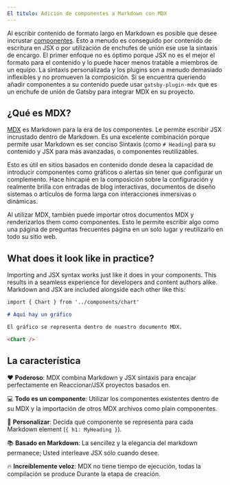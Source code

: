 ```yaml
---
El titulo: Adición de componentes a Markdown con MDX
---
```


Al escribir contenido de formato largo en Markdown es posible que desee incrustar [componentes](/docs/glossary/#component).
Esto a menudo es conseguido por contenido de escritura en JSX o por utilización de enchufes de unión ese
use la sintaxis de encargo. El primer enfoque no es óptimo porque JSX no es el mejor
el formato para el contenido y lo puede hacer menos tratable a miembros de un equipo. La sintaxis 
personalizada y los plugins son a menudo demasiado inflexibles y no promueven la composición. Si
se encuentra queriendo añadir componentes a su contenido puede usar
`gatsby-plugin-mdx` que es un enchufe de unión de Gatsby para integrar MDX en su proyecto.

## ¿Qué es MDX?

[MDX][mdx] es Markdown para la era de los componentes.
Le permite escribir JSX incrustado dentro de Markdown.
Es una excelente combinación porque permite usar Markdown es ser conciso
Sintaxis (como `# Heading`) para su contenido y JSX para más avanzadas, 
o componentes reutilizables.

Esto es útil en sitios basados en contenido donde desea la capacidad 
de introducir componentes como gráficos o alertas sin tener que 
configurar un complemento. Hace hincapié en la composición sobre la configuración
y realmente brilla con entradas de blog interactivas, documentos de diseño
sistemas o artículos de forma larga con interacciones
inmersivas o dinámicas.

Al utilizar MDX, también puede importar otros documentos MDX y renderizarlos
them como componentes. Esto le permite escribir algo como una página de preguntas frecuentes
página en un solo lugar y reutilizarlo en todo su sitio web.

## What does it look like in practice?

Importing and JSX syntax works just like it does in your components. This
results in a seamless experience for developers and content authors alike.
Markdown and JSX are included alongside each other like this:

```md
import { Chart } from '../components/chart'

# Aquí hay un gráfico

El gráfico se representa dentro de nuestro documento MDX.

<Chart />
```

## La característica

❤️ **Poderoso**: MDX combina Markdown y JSX sintaxis para encajar perfectamente en
Reaccionar/JSX proyectos basados en.

💻 **Todo es un componente**: Utilizar los componentes existentes dentro de su
MDX y la importación de otros MDX archivos como plain componentes.

🔧 **Personalizar**: Decida qué componente se representa para cada Markdown
element (`{ h1: MyHeading }`).

📚 **Basado en Markdown**: La sencillez y la elegancia del markdown permanece;
Usted interleave JSX sólo cuando desee.

🔥 **Increíblemente veloz**: MDX no tiene tiempo de ejecución, todas la compilación se produce
Durante la etapa de creación.

<GuideList slug={props.slug} />

[mdx]: https://mdxjs.com
